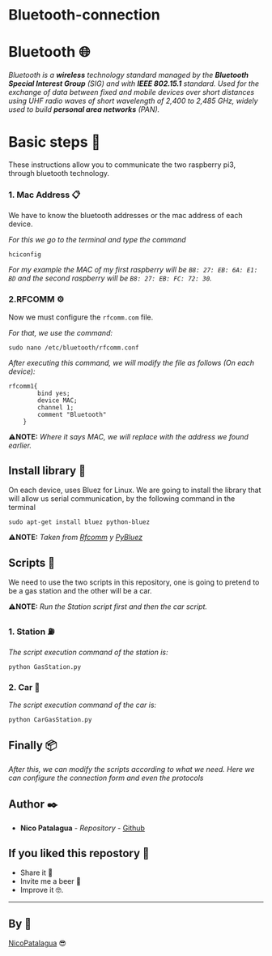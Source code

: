 # Bluetooth-connection
# Bluetooth 🌐
_Bluetooth is a **wireless** technology standard managed by the **Bluetooth Special Interest Group** (SIG) and with **IEEE 802.15.1** standard. Used for the exchange of data between fixed and mobile devices over short distances using UHF radio waves of short wavelength of 2,400 to 2,485 GHz, widely used to build **personal area networks** (PAN)._

# Basic steps 📖
These instructions allow you to communicate the two raspberry pi3, through bluetooth technology.

### 1. Mac Address 📋
 We have to know the bluetooth addresses or the mac address of each device.
 
_For this we go to the terminal and type the command_

```
hciconfig
```
_For my example the MAC of my first raspberry will be `B8: 27: EB: 6A: E1: BD` and the second raspberry will be `B8: 27: EB: FC: 72: 30`._

### 2.RFCOMM ⚙️
Now we must configure the `rfcomm.com` file.
 
_For that, we use the command:_

```
sudo nano /etc/bluetooth/rfcomm.conf
```
_After executing this command, we will modify the file as follows (On each device):_

```
rfcomm1{
        bind yes;
        device MAC;
        channel 1;
        comment "Bluetooth"  
    }
```

⚠**NOTE:** _Where it says MAC, we will replace with the address we found earlier._

## Install library 📂
On each device, uses Bluez for Linux. We are going to install the library that will allow us serial communication, by the   following command in the terminal
```
sudo apt-get install bluez python-bluez
```

⚠**NOTE:** _Taken from [Rfcomm](https://people.csail.mit.edu/albert/bluez-intro/x232.html) y [PyBluez](https://people.csail.mit.edu/albert/bluez-intro/c212.html)_
  
## Scripts 📄

We need to use the two scripts in this repository, one is going to pretend to be a gas station and the other will be a car.

⚠**NOTE:** _Run the Station script first and then the car script._

### 1. Station ⛽

_The script execution command of the station is:_

```
python GasStation.py
```

### 2. Car 🚗
_The script execution command of the car is:_

```
python CarGasStation.py
```

## Finally 📦

_After this, we can modify the scripts according to what we need. Here we can configure the connection form and even the protocols_

## Author ✒️

* **Nico Patalagua** - *Repository* - [Github](https://github.com/NicoPatalagua)

## If you liked this repostory 🎁
* Share it 📢
* Invite me a beer 🍺  
* Improve it 🤓.

---
## By 📌
[NicoPatalagua](https://www.instagram.com/nicopatalagua/) 😎
